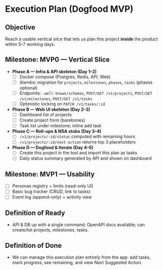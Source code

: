 # Execution Plan (Dogfood MVP)

## Objective
Reach a usable vertical slice that lets us plan this project **inside** the product within 5–7 working days.

## Milestone: MVP0 — Vertical Slice
- **Phase A — Infra & API skeleton (Day 1–2)**
  - [ ] Docker compose (Postgres, Redis, API, Web)
  - [ ] Alembic migration for `projects`, `milestones`, `phases`, `tasks` (phases optional)
  - [ ] Endpoints: `.well-known/schemas`, `POST/GET /v1/projects`, `POST/GET /v1/milestones`, `POST/GET /v1/tasks`
  - [ ] Optimistic locking on `PATCH /v1/tasks/:id`
- **Phase B — Web UI skeleton (Day 2–3)**
  - [ ] Dashboard list of projects
  - [ ] Create project form (barebones)
  - [ ] Task list under milestone; inline add task
- **Phase C — Roll-ups & NSA stubs (Day 3–4)**
  - [ ] `/v1/projects/:id/status` computed with remaining hours
  - [ ] `/v1/projects/:id/next-action` returns top 3 placeholders
- **Phase D — Dogfood & Iterate (Day 4–5)**
  - [ ] Create this project in the tool and import this plan as tasks
  - [ ] Daily status summary generated by API and shown on dashboard

## Milestone: MVP1 — Usability
- [ ] Personas registry + limits (read-only UI)
- [ ] Basic bug tracker (CRUD, link to tasks)
- [ ] Event log (append-only) + activity view

## Definition of Ready
- API & DB up with a single command; OpenAPI docs available; can create/list projects, milestones, tasks.

## Definition of Done
- We can manage this execution plan entirely from the app: add tasks, mark progress, see remaining, and view Next Suggested Action.
